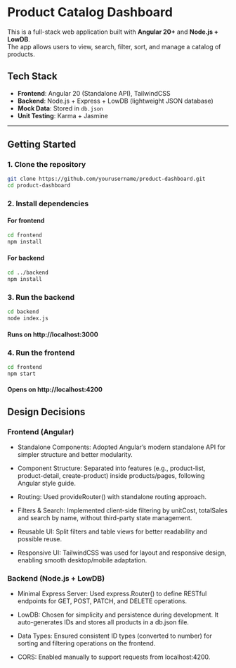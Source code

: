 # Product Catalog Dashboard

This is a full-stack web application built with **Angular 20+** and **Node.js + LowDB**.  
The app allows users to view, search, filter, sort, and manage a catalog of products.

## Tech Stack

- **Frontend**: Angular 20 (Standalone API), TailwindCSS
- **Backend**: Node.js + Express + LowDB (lightweight JSON database)
- **Mock Data**: Stored in `db.json`
- **Unit Testing**: Karma + Jasmine

---

## Getting Started

### 1. Clone the repository

```bash
git clone https://github.com/yourusername/product-dashboard.git
cd product-dashboard
```

### 2. Install dependencies

#### For frontend
```bash
cd frontend
npm install
```

#### For backend
```bash
cd ../backend
npm install
```

### 3. Run the backend

```bash
cd backend
node index.js
```
#### Runs on http://localhost:3000

### 4. Run the frontend

```bash
cd frontend
npm start
```
#### Opens on http://localhost:4200

## Design Decisions

### Frontend (Angular)

- Standalone Components: Adopted Angular’s modern standalone API for simpler structure and better modularity.

- Component Structure: Separated into features (e.g., product-list, product-detail, create-product) inside products/pages, following Angular style guide.

- Routing: Used provideRouter() with standalone routing approach.

- Filters & Search: Implemented client-side filtering by unitCost, totalSales and search by name, without third-party state management.

- Reusable UI: Split filters and table views for better readability and possible reuse.

- Responsive UI: TailwindCSS was used for layout and responsive design, enabling smooth desktop/mobile adaptation.

### Backend (Node.js + LowDB)

- Minimal Express Server: Used express.Router() to define RESTful endpoints for GET, POST, PATCH, and DELETE operations.

- LowDB: Chosen for simplicity and persistence during development. It auto-generates IDs and stores all products in a db.json file.

- Data Types: Ensured consistent ID types (converted to number) for sorting and filtering operations on the frontend.

- CORS: Enabled manually to support requests from localhost:4200.
